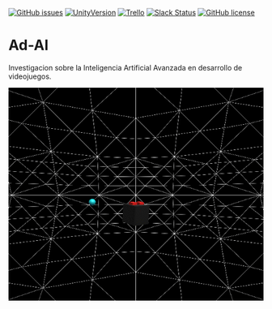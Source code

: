 [![GitHub issues](https://img.shields.io/github/issues/MoonAntonio/Ad-AI.svg)](https://github.com/MoonAntonio/Ad-AI/issues)
[![UnityVersion](https://img.shields.io/badge/Unity-5.5.2p4-orange.svg)](https://unity3d.com/es)
[![Trello](https://img.shields.io/badge/Trello-OFF-red.svg)](https://github.com/MoonAntonio/Ad-AI)
[![Slack Status](https://moonantonio.herokuapp.com/badge.svg)](https://moonantonio.herokuapp.com/)
[![GitHub license](https://img.shields.io/badge/license-MIT-blue.svg)](https://raw.githubusercontent.com/MoonAntonio/Ad-AI/master/LICENSE)

# Ad-AI
Investigacion sobre la Inteligencia Artificial Avanzada en desarrollo de videojuegos.

<p align="center">
  <img src="https://github.com/MoonAntonio/Ad-AI/blob/master/Res/Prev.gif?raw=true">
</p>
